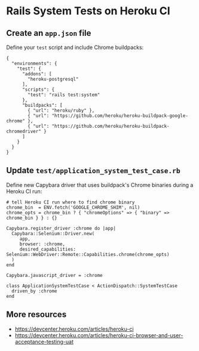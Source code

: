 # Rails System Tests on Heroku CI

## Create an `app.json` file

Define your `test` script and include Chrome buildpacks:
```
{
  "environments": {
    "test": {
      "addons": [
        "heroku-postgresql"
      ],
      "scripts": {
        "test": "rails test:system"
      },
      "buildpacks": [
        { "url": "heroku/ruby" },
        { "url": "https://github.com/heroku/heroku-buildpack-google-chrome" },
        { "url": "https://github.com/heroku/heroku-buildpack-chromedriver" }
      ]
    }
  }
}
```

## Update `test/application_system_test_case.rb`

Define new Capybara driver that uses buildpack's Chrome binaries during a Heroku CI run:

```
# tell Heroku CI run where to find chrome binary
chrome_bin  = ENV.fetch('GOOGLE_CHROME_SHIM', nil)
chrome_opts = chrome_bin ? { "chromeOptions" => { "binary" => chrome_bin } } : {}

Capybara.register_driver :chrome do |app|
  Capybara::Selenium::Driver.new(
     app,
     browser: :chrome,
     desired_capabilities: Selenium::WebDriver::Remote::Capabilities.chrome(chrome_opts)
  )
end

Capybara.javascript_driver = :chrome

class ApplicationSystemTestCase < ActionDispatch::SystemTestCase
  driven_by :chrome
end
```

## More resources

- https://devcenter.heroku.com/articles/heroku-ci
- https://devcenter.heroku.com/articles/heroku-ci-browser-and-user-acceptance-testing-uat
